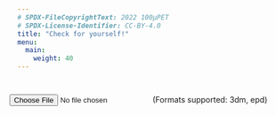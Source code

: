 ```yaml
---
# SPDX-FileCopyrightText: 2022 100µPET
# SPDX-License-Identifier: CC-BY-4.0
title: "Check for yourself!"
menu:
  main:
    weight: 40
---
```


<!DOCTYPE html>
<html lang="en">
	<head>
	    <meta charset="UTF-8" />
	    <meta http-equiv="X-UA-Compatible" content="IE=edge" />
	    <meta name="viewport" content="width=device-width, initial-scale=1.0" />
		<link rel="stylesheet" type="text/css" href="../styles.css">
	</head>
		<style>
  			/* Custom CSS to style the disabled dat.GUI control */
  			.disabled .property-name,
  			.disabled .c input[type="text"] {
    		color: #999 !important;
  			}
			html, body {
            	overflow: hidden;
        	}
		</style>
		<div style="margin-top: 3em; margin-left: -1em;">
			<label for="file_GEN"></label>
			<input type="file" name="file_GEN" id="file_GEN" label="LOR GEN file"/>
			<label for="file_GEN">(Formats supported: 3dm, epd)</label>
		</div>
		<div style="display: flex; flex-direction: column; align-items: center; margin-top: 0em;">
			<div id="scene-container" style="height: 86vh; margin-top: -0em; margin-bottom: 0em;"></div>
			<script src="https://cdn.jsdelivr.net/npm/three@0.155.0/build/three.js"></script>
			<script src="https://cdn.jsdelivr.net/npm/three@0.132.2/examples/js/shaders/CopyShader.js"></script>
			<script src="https://cdn.jsdelivr.net/npm/three@0.132.2/examples/js/postprocessing/EffectComposer.js"></script>
			<script src="https://cdn.jsdelivr.net/npm/three@0.132.2/examples/js/postprocessing/ShaderPass.js"></script>
			<script src="./EffectShader.js"></script>
			<script src="https://cdn.jsdelivr.net/npm/three@0.132.2/examples/js/loaders/GLTFLoader.js"></script>
			<script src="https://cdn.jsdelivr.net/npm/three@0.132.2/examples/js/libs/stats.min.js"></script>
			<script src="https://cdn.jsdelivr.net/npm/three@0.132.2/examples/js/libs/dat.gui.min.js"></script>
			<script src="https://cdn.jsdelivr.net/npm/three@0.132.2/examples/js/controls/OrbitControls.js"></script>
	    	<script type="importmap"> { "imports": { "three": "https://unpkg.com/three@0.155.0/build/three.module.js" } } </script>
	    	<script src="main.js"></script>
		</div>
	
</html>
